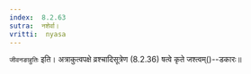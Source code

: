 ```yaml
---
index:  8.2.63
sutra:  नशेर्वा।
vritti:  nyasa
---
```


`जीवनङाहुतिः` इति। अत्राकुत्वपक्षे व्रश्चादिसूत्रेण (8.2.36) षत्वे कृते जश्त्वम्()--डकारः॥
